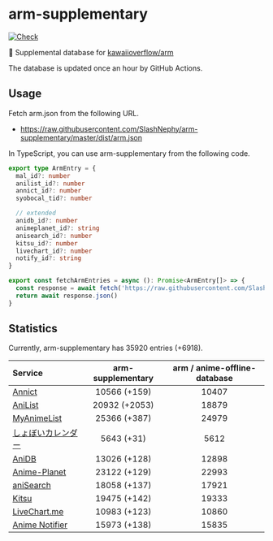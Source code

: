 # arm-supplementary

[![Check](https://github.com/SlashNephy/arm-supplementary/actions/workflows/check-node.yml/badge.svg)](https://github.com/SlashNephy/arm-supplementary/actions/workflows/check-node.yml)

💊 Supplemental database for [kawaiioverflow/arm](https://github.com/kawaiioverflow/arm)

The database is updated once an hour by GitHub Actions.

## Usage

Fetch arm.json from the following URL.

- https://raw.githubusercontent.com/SlashNephy/arm-supplementary/master/dist/arm.json

In TypeScript, you can use arm-supplementary from the following code.

```TypeScript
export type ArmEntry = {
  mal_id?: number
  anilist_id?: number
  annict_id?: number
  syobocal_tid?: number

  // extended
  anidb_id?: number
  animeplanet_id?: string
  anisearch_id?: number
  kitsu_id?: number
  livechart_id?: number
  notify_id?: string
}

export const fetchArmEntries = async (): Promise<ArmEntry[]> => {
  const response = await fetch('https://raw.githubusercontent.com/SlashNephy/arm-supplementary/master/dist/arm.json')
  return await response.json()
}
```

## Statistics

Currently, arm-supplementary has 35920 entries (+6918).

| Service                                     | arm-supplementary | arm / anime-offline-database |
| :------------------------------------------ | :---------------: | :--------------------------: |
| [Annict](https://annict.com)                |   10566 (+159)    |            10407             |
| [AniList](https://anilist.co)               |   20932 (+2053)   |            18879             |
| [MyAnimeList](https://myanimelist.net)      |   25366 (+387)    |            24979             |
| [しょぼいカレンダー](https://cal.syoboi.jp) |    5643 (+31)     |             5612             |
| [AniDB](https://anidb.net)                  |   13026 (+128)    |            12898             |
| [Anime-Planet](https://anime-planet.com)    |   23122 (+129)    |            22993             |
| [aniSearch](https://anisearch.com)          |   18058 (+137)    |            17921             |
| [Kitsu](https://kitsu.io)                   |   19475 (+142)    |            19333             |
| [LiveChart.me](https://livechart.me)        |   10983 (+123)    |            10860             |
| [Anime Notifier](https://notify.moe)        |   15973 (+138)    |            15835             |
